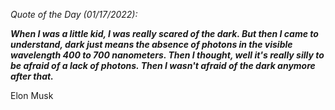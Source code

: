 *Quote of the Day (01/17/2022):*

_**When I was a little kid, I was really scared of the dark. But then I came to understand, dark just means the absence of photons in the visible wavelength 400 to 700 nanometers. Then I thought, well it's really silly to be afraid of a lack of photons. Then I wasn't afraid of the dark anymore after that.**_

Elon Musk